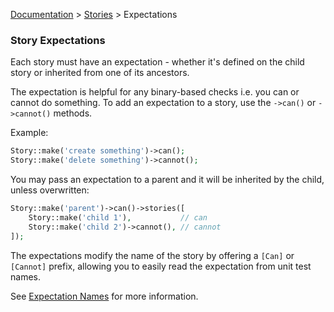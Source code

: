 [Documentation](/docs/documentation.md) > [Stories](/docs/stories.md) > Expectations

### Story Expectations

Each story must have an expectation - whether it's defined on the child story or inherited from one of its ancestors.

The expectation is helpful for any binary-based checks i.e. you can or cannot do something. To add an expectation to a story, use the `->can()` or `->cannot()` methods.

Example:

```php
Story::make('create something')->can();
Story::make('delete something')->cannot();
```

You may pass an expectation to a parent and it will be inherited by the child, unless overwritten:

```php
Story::make('parent')->can()->stories([
    Story::make('child 1'),           // can
    Story::make('child 2')->cannot(), // cannot
]);
```

The expectations modify the name of the story by offering a `[Can]` or `[Cannot]` prefix, allowing you to easily read the expectation from unit test names.

See [Expectation Names](/docs//stories/name.md#expectation-names) for more information.